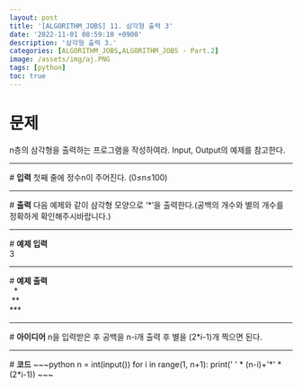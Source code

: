 ```yaml
---
layout: post
title: '[ALGORITHM_JOBS] 11. 삼각형 출력 3'
date: '2022-11-01 08:59:10 +0900'
description: '삼각형 출력 3.'
categories: [ALGORITHM_JOBS,ALGORITHM_JOBS - Part.2]
image: /assets/img/aj.PNG
tags: [python]
toc: true
---
```

# <b>문제</b>
n층의 삼각형을 출력하는 프로그램을 작성하여라. Input, Output의 예제를 참고한다.
<hr>
# <b>입력</b>
첫째 줄에 정수n이 주어진다. (0≤n≤100)
<hr>
# <b>출력</b>
다음 예제와 같이 삼각형 모양으로 ‘*’을 출력한다.(공백의 개수와 별의 개수를 정확하게 확인해주시바랍니다.)
<hr>
# <b>예제 입력</b><br>
3
<hr>
# <b>예제 출력</b><br>
&nbsp;&nbsp;&#42;<br>
&nbsp;&#42;&#42;<br>
&#42;&#42;&#42;
<hr>
# <b>아이디어</b>
n을 입력받은 후 공백을 n-i개 출력 후 별을 (2*i-1)개 찍으면 된다.
<hr>
# <b>코드</b>
~~~python
n = int(input())
for i in range(1, n+1):
    print(' ' * (n-i)+'*' * (2*i-1))
~~~

